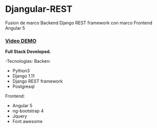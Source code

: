# Djangular-REST
Fusion de marco Backend Django REST framework con marco Frontend Angular 5



<a href="https://www.youtube.com/watch?v=X2iSHZvFVzg&t=15s"><h3>Video DEMO</h3></a>


<b>Full Stack Developed.</b> 

-Tecnologias:
Backen:
- Python3
- Django 1.11
- Django REST framework
- Postgresql

Frontend:
- Angular 5
- ng-bootstrap 4
- Jquery
- Font awesome
